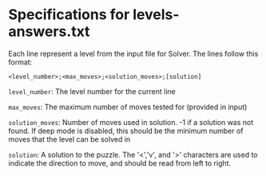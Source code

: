 # Specifications for levels-answers.txt

Each line represent a level from the input file for Solver. The lines follow this format:
```
<level_number>;<max_moves>;<solution_moves>;[solution]
```

`level_number`: The level number for the current line

`max_moves`: The maximum number of moves tested for (provided in input)

`solution_moves`: Number of moves used in solution. -1 if a solution was not found. If deep mode is disabled, this should be the minimum number of moves that the level can be solved in

`solution`: A solution to the puzzle. The '<','v', and '>' characters are used to indicate the direction to move, and should be read from left to right.
